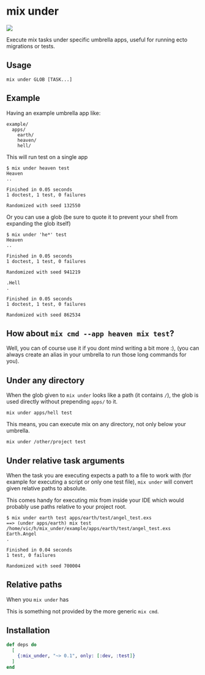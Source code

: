 # mix under

<a href="https://travis-ci.org/vic/mix_under"><img src="https://travis-ci.org/vic/mix_under.svg"></a>


Execute mix tasks under specific umbrella apps, useful for running ecto migrations or tests.

## Usage

```shell
mix under GLOB [TASK...]
```

## Example

Having an example umbrella app like:

```shell
example/
  apps/
    earth/
    heaven/
    hell/
```

This will run test on a single app

```shell
$ mix under heaven test
Heaven
..

Finished in 0.05 seconds
1 doctest, 1 test, 0 failures

Randomized with seed 132550
```

Or you can use a glob (be sure to quote it to prevent your shell from expanding the glob itself)

```shell
$ mix under 'he*' test
Heaven
..

Finished in 0.05 seconds
1 doctest, 1 test, 0 failures

Randomized with seed 941219

.Hell
.

Finished in 0.05 seconds
1 doctest, 1 test, 0 failures

Randomized with seed 862534
```

## How about `mix cmd --app heaven mix test`?

Well, you can of course use it if you dont mind writing a bit more :),
(you can always create an alias in your umbrella to run those long commands for you).

## Under any directory

When the glob given to `mix under` looks like a path (it contains `/`), the glob
is used directly without prepending `apps/` to it.

```shell
mix under apps/hell test
```

This means, you can execute mix on any directory, not only below your umbrella.

```shell
mix under /other/project test
```

## Under relative task arguments

When the task you are executing expects a path to a file to work with (for example for
executing a script or only one test file), `mix under` will convert given relative paths
to absolute. 

This comes handy for executing mix from inside your IDE which would probably use paths
relative to your project root.

```shell
$ mix under earth test apps/earth/test/angel_test.exs
==> (under apps/earth) mix test /home/vic/h/mix_under/example/apps/earth/test/angel_test.exs
Earth.Angel
.

Finished in 0.04 seconds
1 test, 0 failures

Randomized with seed 700004
```

## Relative paths

When you `mix under` has 


This is something not provided by the more generic `mix cmd`.


## Installation

```elixir
def deps do
  [
    {:mix_under, "~> 0.1", only: [:dev, :test]}
  ]
end
```
